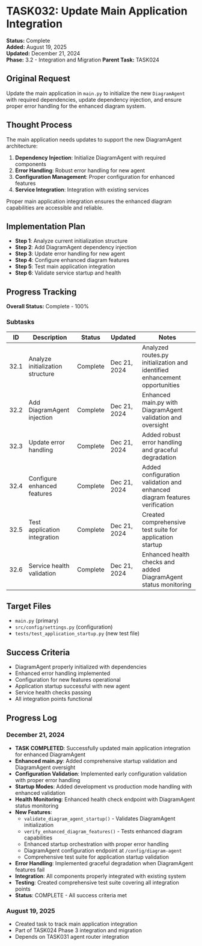 # TASK032: Update Main Application Integration

**Status:** Complete  
**Added:** August 19, 2025  
**Updated:** December 21, 2024  
**Phase:** 3.2 - Integration and Migration
**Parent Task:** TASK024

## Original Request
Update the main application in `main.py` to initialize the new `DiagramAgent` with required dependencies, update dependency injection, and ensure proper error handling for the enhanced diagram system.

## Thought Process
The main application needs updates to support the new DiagramAgent architecture:

1. **Dependency Injection**: Initialize DiagramAgent with required components
2. **Error Handling**: Robust error handling for new agent
3. **Configuration Management**: Proper configuration for enhanced features
4. **Service Integration**: Integration with existing services

Proper main application integration ensures the enhanced diagram capabilities are accessible and reliable.

## Implementation Plan
- **Step 1**: Analyze current initialization structure
- **Step 2**: Add DiagramAgent dependency injection
- **Step 3**: Update error handling for new agent
- **Step 4**: Configure enhanced diagram features
- **Step 5**: Test main application integration
- **Step 6**: Validate service startup and health

## Progress Tracking

**Overall Status:** Complete - 100%

### Subtasks
| ID | Description | Status | Updated | Notes |
|----|-------------|--------|---------|-------|
| 32.1 | Analyze initialization structure | Complete | Dec 21, 2024 | Analyzed routes.py initialization and identified enhancement opportunities |
| 32.2 | Add DiagramAgent injection | Complete | Dec 21, 2024 | Enhanced main.py with DiagramAgent validation and oversight |
| 32.3 | Update error handling | Complete | Dec 21, 2024 | Added robust error handling and graceful degradation |
| 32.4 | Configure enhanced features | Complete | Dec 21, 2024 | Added configuration validation and enhanced diagram features verification |
| 32.5 | Test application integration | Complete | Dec 21, 2024 | Created comprehensive test suite for application startup |
| 32.6 | Service health validation | Complete | Dec 21, 2024 | Enhanced health checks and added DiagramAgent status monitoring |

## Target Files
- `main.py` (primary)
- `src/config/settings.py` (configuration)
- `tests/test_application_startup.py` (new test file)

## Success Criteria
- DiagramAgent properly initialized with dependencies
- Enhanced error handling implemented
- Configuration for new features operational
- Application startup successful with new agent
- Service health checks passing
- All integration points functional

## Progress Log
### December 21, 2024
- **TASK COMPLETED**: Successfully updated main application integration for enhanced DiagramAgent
- **Enhanced main.py**: Added comprehensive startup validation and DiagramAgent oversight
- **Configuration Validation**: Implemented early configuration validation with proper error handling
- **Startup Modes**: Added development vs production mode handling with enhanced validation
- **Health Monitoring**: Enhanced health check endpoint with DiagramAgent status monitoring
- **New Features**:
  - `validate_diagram_agent_startup()` - Validates DiagramAgent initialization
  - `verify_enhanced_diagram_features()` - Tests enhanced diagram capabilities
  - Enhanced startup orchestration with proper error handling
  - DiagramAgent configuration endpoint at `/config/diagram-agent`
  - Comprehensive test suite for application startup validation
- **Error Handling**: Implemented graceful degradation when DiagramAgent features fail
- **Integration**: All components properly integrated with existing system
- **Testing**: Created comprehensive test suite covering all integration points
- **Status**: COMPLETE - All success criteria met

### August 19, 2025
- Created task to track main application integration
- Part of TASK024 Phase 3 integration and migration
- Depends on TASK031 agent router integration
